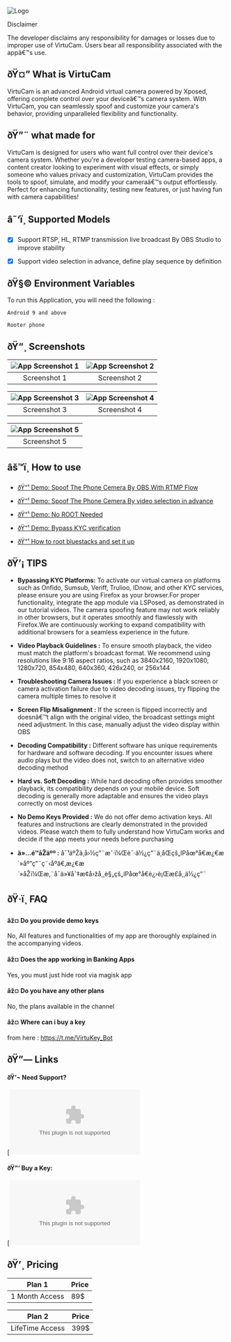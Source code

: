 
![Logo](https://i.postimg.cc/MKDVYfHq/Virtu-Cam-copy.png)






Disclaimer 

The developer disclaims any responsibility for damages or losses due to improper use of VirtuCam. Users bear all responsibility associated with the appâ€™s use.


## ðŸ¤” What is VirtuCam

VirtuCam is an advanced Android virtual camera powered by Xposed, offering complete control over your deviceâ€™s camera system. With VirtuCam, you can seamlessly spoof and customize your camera's behavior, providing unparalleled flexibility and functionality.


## ðŸ”¨ what made for  

VirtuCam is designed for users who want full control over their device's camera system. Whether you're a developer testing camera-based apps, a content creator looking to experiment with visual effects, or simply someone who values privacy and customization, VirtuCam provides the tools to spoof, simulate, and modify your cameraâ€™s output effortlessly. Perfect for enhancing functionality, testing new features, or just having fun with camera capabilities!


## â˜‘ï¸ Supported Models 

- [x]  Support RTSP, HL, RTMP transmission live broadcast By OBS Studio to improve stability
- [x]  Support video selection in advance, define play sequence by definition


## ðŸ§© Environment Variables

To run this Application, you will need the following :

`Android 9 and above`

`Rooter phone`


## ðŸ“¸ Screenshots

| ![App Screenshot 1](https://i.imgur.com/6D1r9mb.jpeg) | ![App Screenshot 2](https://i.imgur.com/QgnIz1G.jpeg) |
|:---:|:---:|
| Screenshot 1 | Screenshot 2 |

| ![App Screenshot 3](https://i.imgur.com/P4KySIC.jpeg) | ![App Screenshot 4](https://i.imgur.com/r3QA7tf.jpeg) |
|:---:|:---:|
| Screenshot 3 | Screenshot 4 |

| ![App Screenshot 5](https://i.imgur.com/KqUNxnK.jpeg) | 
|:---:|
| Screenshot 5 |

## âš™ï¸ How to use

- [ðŸ“¹ Demo: Spoof The Phone Cemera By OBS With RTMP Flow](mailto:virtualcamera.android@yahoo.com)

- [ðŸ“¹ Demo: Spoof The Phone Cemera By video selection in advance](virtualcamera.android@yahoo.com)

- [ðŸ“¹ Demo: No ROOT Needed](virtualcamera.android@yahoo.com)

- [ðŸ“¹ Demo: Bypass KYC verification](virtualcamera.android@yahoo.com)

- [ðŸ“¹ How to root bluestacks and set it up](virtualcamera.android@yahoo.com)

## ðŸ’¡ TIPS

- **Bypassing KYC Platforms:** To activate our virtual camera on platforms such as Onfido, Sumsub, Veriff, Trulioo, IDnow, and other KYC services, please ensure you are using Firefox as your browser.For proper functionality, integrate the app module via LSPosed, as demonstrated in our tutorial videos. The camera spoofing feature may not work reliably in other browsers, but it operates smoothly and flawlessly with Firefox.We are continuously working to expand compatibility with additional browsers for a seamless experience in the future.

- **Video Playback Guidelines :** To ensure smooth playback, the video must match the platform's broadcast format. We recommend using resolutions like 9:16 aspect ratios, such as 3840x2160, 1920x1080, 1280x720, 854x480, 640x360, 426x240, or 256x144

- **Troubleshooting Camera Issues :** If you experience a black screen or camera activation failure due to video decoding issues, try flipping the camera multiple times to resolve it


- **Screen Flip Misalignment :** If the screen is flipped incorrectly and doesnâ€™t align with the original video, the broadcast settings might need adjustment. In this case, manually adjust the video display within OBS


- **Decoding Compatibility :** Different software has unique requirements for hardware and software decoding. If you encounter issues where audio plays but the video does not, switch to an alternative video decoding method


- **Hard vs. Soft Decoding :** While hard decoding often provides smoother playback, its compatibility depends on your mobile device. Soft decoding is generally more adaptable and ensures the video plays correctly on most devices


- **No Demo Keys Provided :** We do not offer demo activation keys. All features and instructions are clearly demonstrated in the provided videos. Please watch them to fully understand how VirtuCam works and decide if the app meets your needs before purchasing


- **ä»…é™åŽäºº :** å¯¹äºŽä¸­å›½ç”¨æˆ·ï¼Œè¯·ä½¿ç”¨ä¸åŒçš„IPåœ°å€æ¿€æ´»åº”ç”¨ç¨‹åºã€‚æ¿€æ´»åŽï¼Œæ‚¨å¯ä»¥åˆ‡æ¢å›žå¸¸è§„çš„IPåœ°å€è¿›è¡Œæ­£å¸¸ä½¿ç”¨
## ðŸ·ï¸ FAQ

#### âž¤ Do you provide demo keys
No, All features and functionalities of my app are thoroughly explained in the accompanying videos.

#### âž¤ Does the app working in Banking Apps 
Yes, you must just hide root via magisk app

#### âž¤ Do you have any other plans 
No, the plans available in the channel 

#### âž¤ Where can i buy a key 
from here : https://t.me/VirtuKey_Bot
## ðŸ”— Links


#### ðŸ’¬ Need Support?
[![Contact Support](mailto:virtualcamera.android@yahoo.com)

#### ðŸ”‘ Buy a Key:
[![Buy a Key](mailto:virtualcamera.android@yahoo.com)



## ðŸ’¸ Pricing

|Plan 1      |Price| 
| ------------- |-- |
|1 Month Access |  89$ |

|Plan 2      |Price| 
| ------------- |-- |
|LifeTime Access |  399$ |

